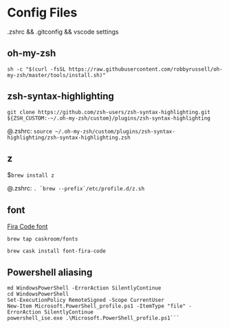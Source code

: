 # Config Files

.zshrc && .gitconfig && vscode settings

## oh-my-zsh

`sh -c "$(curl -fsSL https://raw.githubusercontent.com/robbyrussell/oh-my-zsh/master/tools/install.sh)"`

## zsh-syntax-highlighting

`git clone https://github.com/zsh-users/zsh-syntax-highlighting.git ${ZSH_CUSTOM:-~/.oh-my-zsh/custom}/plugins/zsh-syntax-highlighting`

@.zshrc: `source ~/.oh-my-zsh/custom/plugins/zsh-syntax-highlighting/zsh-syntax-highlighting.zsh`

## z

$`brew install z`

@.zshrc: ``. `brew --prefix`/etc/profile.d/z.sh``

## font

[Fira Code font](https://github.com/tonsky/FiraCode)

`brew tap caskroom/fonts`

`brew cask install font-fira-code`

## Powershell aliasing

```cd C:\md\Documents
md WindowsPowerShell -ErrorAction SilentlyContinue
cd WindowsPowerShell
Set-ExecutionPolicy RemoteSigned -Scope CurrentUser
New-Item Microsoft.PowerShell_profile.ps1 -ItemType "file" -ErrorAction SilentlyContinue
powershell_ise.exe .\Microsoft.PowerShell_profile.ps1```
